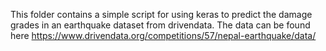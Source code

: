 This folder contains a simple script for using keras to predict the damage grades in an earthquake dataset from drivendata.
The data can be found here https://www.drivendata.org/competitions/57/nepal-earthquake/data/

